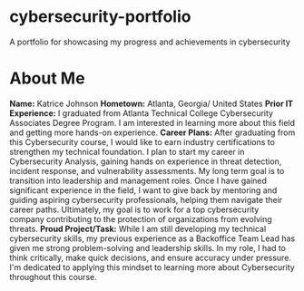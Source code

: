 # cybersecurity-portfolio
A portfolio for showcasing my progress and achievements in cybersecurity
# About Me
**Name:** Katrice Johnson
**Hometown:** Atlanta, Georgia/ United States
**Prior IT Experience:** I graduated from Atlanta Technical College Cybersecurity Associates Degree Program.  I am interested in learning more about this field and getting more hands-on experience.
**Career Plans:** After graduating from this Cybersecurity course, I would like to earn industry certifications to strengthen my technical foundation.  I plan to start my career in Cybersecurity Analysis, gaining hands on experience in threat detection, incident response, and vulnerability assessments.  My long term goal is to transition into leadership and management roles.  Once I have gained significant experience in the field, I want to give back by mentoring and guiding aspiring cybersecurity professionals, helping them navigate their career paths.  Ultimately, my goal is to work for a top cybersecurity company contributing to the protection of organizations from evolving threats. 
**Proud Project/Task:** While I am still developing my technical cybersecurity skills, my previous experience as a Backoffice Team Lead has given me strong problem-solving and leadership skills.  In my role, I had to think critically, make quick decisions, and ensure accuracy under pressure. I'm dedicated to applying this mindset to learning more about Cybersecurity throughout this course.
